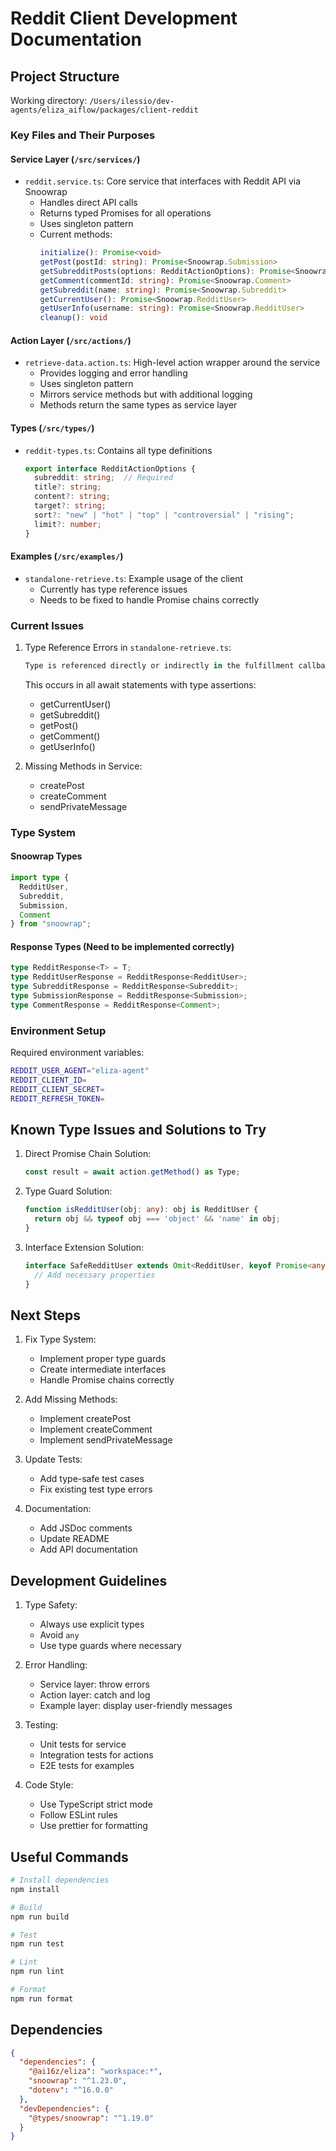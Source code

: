 # Reddit Client Development Documentation

## Project Structure
Working directory: `/Users/ilessio/dev-agents/eliza_aiflow/packages/client-reddit`

### Key Files and Their Purposes

#### Service Layer (`/src/services/`)
- `reddit.service.ts`: Core service that interfaces with Reddit API via Snoowrap
  - Handles direct API calls
  - Returns typed Promises for all operations
  - Uses singleton pattern
  - Current methods:
    ```typescript
    initialize(): Promise<void>
    getPost(postId: string): Promise<Snoowrap.Submission>
    getSubredditPosts(options: RedditActionOptions): Promise<Snoowrap.Submission[]>
    getComment(commentId: string): Promise<Snoowrap.Comment>
    getSubreddit(name: string): Promise<Snoowrap.Subreddit>
    getCurrentUser(): Promise<Snoowrap.RedditUser>
    getUserInfo(username: string): Promise<Snoowrap.RedditUser>
    cleanup(): void
    ```

#### Action Layer (`/src/actions/`)
- `retrieve-data.action.ts`: High-level action wrapper around the service
  - Provides logging and error handling
  - Uses singleton pattern
  - Mirrors service methods but with additional logging
  - Methods return the same types as service layer

#### Types (`/src/types/`)
- `reddit-types.ts`: Contains all type definitions
  ```typescript
  export interface RedditActionOptions {
    subreddit: string;  // Required
    title?: string;
    content?: string;
    target?: string;
    sort?: "new" | "hot" | "top" | "controversial" | "rising";
    limit?: number;
  }
  ```

#### Examples (`/src/examples/`)
- `standalone-retrieve.ts`: Example usage of the client
  - Currently has type reference issues
  - Needs to be fixed to handle Promise chains correctly

### Current Issues

1. Type Reference Errors in `standalone-retrieve.ts`:
   ```typescript
   Type is referenced directly or indirectly in the fulfillment callback of its own 'then' method.
   ```
   This occurs in all await statements with type assertions:
   - getCurrentUser()
   - getSubreddit()
   - getPost()
   - getComment()
   - getUserInfo()

2. Missing Methods in Service:
   - createPost
   - createComment
   - sendPrivateMessage

### Type System

#### Snoowrap Types
```typescript
import type { 
  RedditUser, 
  Subreddit, 
  Submission, 
  Comment 
} from "snoowrap";
```

#### Response Types (Need to be implemented correctly)
```typescript
type RedditResponse<T> = T;
type RedditUserResponse = RedditResponse<RedditUser>;
type SubredditResponse = RedditResponse<Subreddit>;
type SubmissionResponse = RedditResponse<Submission>;
type CommentResponse = RedditResponse<Comment>;
```

### Environment Setup
Required environment variables:
```bash
REDDIT_USER_AGENT="eliza-agent"
REDDIT_CLIENT_ID=
REDDIT_CLIENT_SECRET=
REDDIT_REFRESH_TOKEN=
```

## Known Type Issues and Solutions to Try

1. Direct Promise Chain Solution:
   ```typescript
   const result = await action.getMethod() as Type;
   ```

2. Type Guard Solution:
   ```typescript
   function isRedditUser(obj: any): obj is RedditUser {
     return obj && typeof obj === 'object' && 'name' in obj;
   }
   ```

3. Interface Extension Solution:
   ```typescript
   interface SafeRedditUser extends Omit<RedditUser, keyof Promise<any>> {
     // Add necessary properties
   }
   ```

## Next Steps

1. Fix Type System:
   - Implement proper type guards
   - Create intermediate interfaces
   - Handle Promise chains correctly

2. Add Missing Methods:
   - Implement createPost
   - Implement createComment
   - Implement sendPrivateMessage

3. Update Tests:
   - Add type-safe test cases
   - Fix existing test type errors

4. Documentation:
   - Add JSDoc comments
   - Update README
   - Add API documentation

## Development Guidelines

1. Type Safety:
   - Always use explicit types
   - Avoid `any`
   - Use type guards where necessary

2. Error Handling:
   - Service layer: throw errors
   - Action layer: catch and log
   - Example layer: display user-friendly messages

3. Testing:
   - Unit tests for service
   - Integration tests for actions
   - E2E tests for examples

4. Code Style:
   - Use TypeScript strict mode
   - Follow ESLint rules
   - Use prettier for formatting

## Useful Commands

```bash
# Install dependencies
npm install

# Build
npm run build

# Test
npm run test

# Lint
npm run lint

# Format
npm run format
```

## Dependencies

```json
{
  "dependencies": {
    "@ai16z/eliza": "workspace:*",
    "snoowrap": "^1.23.0",
    "dotenv": "^16.0.0"
  },
  "devDependencies": {
    "@types/snoowrap": "^1.19.0"
  }
}
``` 